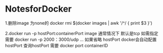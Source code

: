 # NotesforDocker

1.删除image 为none的
docker rmi $(docker images | awk '/^<none>/ { print $3 }')


2.docker run -p hostPort:containerPort image
通常情况下 默认是tcp 如需指定
需要
docker run -p 2000：3000/udp ...
如果省略 hostPort  docker会自动配置hostPort
查询hostPort 需要
docker port containerID
